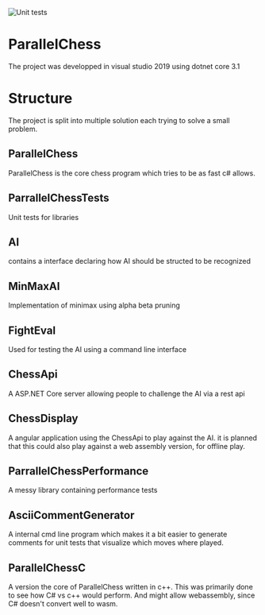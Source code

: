 ![Unit tests](https://github.com/frit007/ParallelChess/workflows/.NET%20Core/badge.svg)

# ParallelChess
The project was developped in visual studio 2019 using dotnet core 3.1

# Structure
The project is split into multiple solution each trying to solve a small problem. 

## ParallelChess
ParallelChess is the core chess program which tries to be as fast c# allows.

## ParrallelChessTests
Unit tests for libraries

## AI
contains a interface declaring how AI should be structed to be recognized

## MinMaxAI
Implementation of minimax using alpha beta pruning

## FightEval
Used for testing the AI using a command line interface

## ChessApi
A ASP.NET Core server allowing people to challenge the AI via a rest api

## ChessDisplay
A angular application using the ChessApi to play against the AI. it is planned that this could also play against a web assembly version, for offline play.

## ParrallelChessPerformance
A messy library containing performance tests

## AsciiCommentGenerator
A internal cmd line program which makes it a bit easier to generate comments for unit tests that visualize which moves where played.

## ParallelChessC
A version the core of ParallelChess written in c++. This was primarily done to see how C# vs c++ would perform. And might allow webassembly, since C# doesn't convert well to wasm.  
